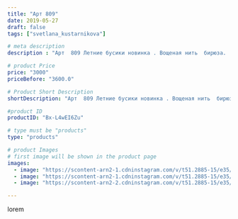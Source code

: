 ```yaml
---
title: "Арт 809"
date: 2019-05-27
draft: false
tags: ["svetlana_kustarnikova"]

# meta description
description : "Арт  809 Летние бусики новинка . Вощеная нить  бирюза.  Возможны другие цвета.  Выложу немного позже. Продано"

# product Price
price: "3000"
priceBefore: "3600.0"

# Product Short Description
shortDescription: "Арт  809 Летние бусики новинка . Вощеная нить  бирюза.  Возможны другие цвета.  Выложу немного позже. Продано"

#product ID
productID: "Bx-L4wEI6Zu"

# type must be "products"
type: "products"

# product Images
# first image will be shown in the product page
images:
  - image: "https://scontent-arn2-1.cdninstagram.com/v/t51.2885-15/e35/61553511_421035298448739_5423306912951768475_n.jpg?se=7&tp=1&_nc_ht=scontent-arn2-1.cdninstagram.com&_nc_cat=103&_nc_ohc=5NyQ2pWxFuYAX-ltpPK&ccb=7-4&oh=0e448134bd15b11e15a742547fb14dc9&oe=60839DA7&ig_cache_key=MjA1MzEzMDczMzAxMjM1NDUxMQ%3D%3D.2-ccb7-4"
  - image: "https://scontent-arn2-1.cdninstagram.com/v/t51.2885-15/e35/60743071_2337228489867261_3193836131644118114_n.jpg?se=7&tp=1&_nc_ht=scontent-arn2-1.cdninstagram.com&_nc_cat=109&_nc_ohc=2ahqD3iGQTcAX_E4VJ5&ccb=7-4&oh=0321d36284dd08984193fc4cc1de1d41&oe=608374FC&ig_cache_key=MjA1MzEzMDczMzAyMDU0MzQyMA%3D%3D.2-ccb7-4"
  - image: "https://scontent-arn2-2.cdninstagram.com/v/t51.2885-15/e35/60306433_999723040218233_3471760241855413053_n.jpg?se=7&tp=1&_nc_ht=scontent-arn2-2.cdninstagram.com&_nc_cat=105&_nc_ohc=UDavLfGGahMAX8jSdS2&ccb=7-4&oh=e9301196a2913e1fad929579734dadb8&oe=60832EC9&ig_cache_key=MjA1MzEzMDczMzAwMzg2MTY0Mg%3D%3D.2-ccb7-4"

---
```

lorem
